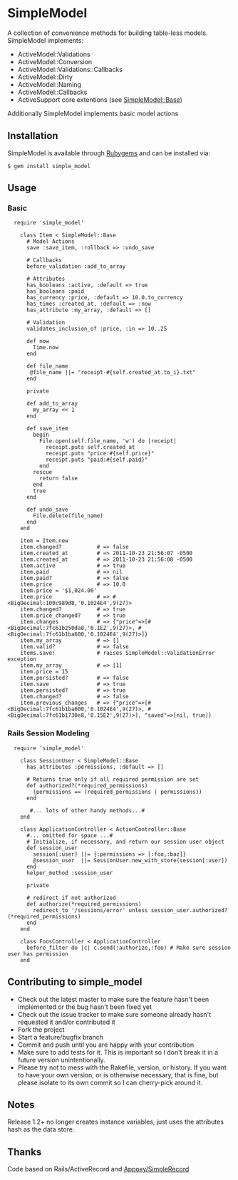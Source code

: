# SimpleModel
A collection of convenience methods for building table-less models. 
SimpleModel implements:

* ActiveModel::Validations
* ActiveModel::Conversion
* ActiveModel::Validations::Callbacks
* ActiveModel::Dirty
* ActiveModel::Naming
* ActiveModel::Callbacks
* ActiveSupport core extentions (see [SimpleModel::Base](https://github.com/JoshMcKin/simple_model/blob/master/lib/simple_model/base.rb))

Additionally SimpleModel implements basic model actions

## Installation


SimpleModel is available through [Rubygems](http://rubygems.org/gems/simple_model) and can be installed via:

    $ gem install simple_model

## Usage
### Basic
      require 'simple_model'

        class Item < SimpleModel::Base
          # Model Actions
          save :save_item, :rollback => :undo_save
          
          # Callbacks
          before_validation :add_to_array
          
          # Attributes
          has_booleans :active, :default => true
          has_booleans :paid
          has_currency :price, :default => 10.0.to_currency
          has_times :created_at, :default => :now
          has_attribute :my_array, :default => []
          
          # Validation
          validates_inclusion_of :price, :in => 10..25
          
          def now
            Time.now
          end

          def file_name
           @file_name ||= "receipt-#{self.created_at.to_i}.txt"
          end

          private

          def add_to_array
            my_array << 1
          end
  
          def save_item
            begin
              File.open(self.file_name, 'w') do |receipt|
                receipt.puts self.created_at
                receipt.puts "price:#{self.price}"
                receipt.puts "paid:#{self.paid}"
              end
            rescue
              return false
            end
            true
          end

          def undo_save
            File.delete(file_name)
          end
        end
        
        item = Item.new
        item.changed?           # => false
        item.created_at         # => 2011-10-23 21:56:07 -0500
        item.created_at         # => 2011-10-23 21:56:08 -0500
        item.active             # => true
        item.paid               # => nil
        item.paid?              # => false
        item.price              # => 10.0
        item.price = '$1,024.00'
        item.price              # => #<BigDecimal:100c989d8,'0.1024E4',9(27)>
        item.changed?           # => true
        item.price_changed?     # => true
        item.changes            # => {"price"=>[#<BigDecimal:7fc61b250da8,'0.1E2',9(27)>, #<BigDecimal:7fc61b1ba600,'0.1024E4',9(27)>]}
        item.my_array           # => []
        item.valid?             # => false
        items.save!             # raises SimpleModel::ValidationError exception
        item.my_array           # => [1]
        item.price = 15 
        item.persisted?         # => false
        item.save               # => true
        item.persisted?         # => true
        item.changed?           # => false
        item.previous_changes   # => {"price"=>[#<BigDecimal:7fc61b1ba600,'0.1024E4',9(27)>, #<BigDecimal:7fc61b1730e8,'0.15E2',9(27)>], "saved"=>[nil, true]} 

### Rails Session Modeling                        
      require 'simple_model'

        class SessionUser < SimpleModel::Base
          has_attributes :permissions, :default => []
          
          # Returns true only if all required permission are set
          def authorized?(*required_permissions)
            (permissions == (required_permissions | permissions))
          end

           #... lots of other handy methods...#
        end

        class ApplicationController < ActionController::Base
          #... omitted for space ...#
          # Initialize, if necessary, and return our session user object
          def session_user
            session[:user] ||= {:permissions => [:foo,:baz]}
            @session_user  ||= SessionUser.new_with_store(session[:user])
          end
          helper_method :session_user

          private

          # redirect if not authorized
          def authorize(*required_permissions)
            redirect_to '/sessions/error' unless session_user.authorized?(*required_permissions)
          end
        end

        class FoosController < ApplicationController
          before_filter do |c| c.send(:authorize,:foo) # Make sure session user has permission
        end
        

## Contributing to simple_model
 
* Check out the latest master to make sure the feature hasn't been implemented or the bug hasn't been fixed yet
* Check out the issue tracker to make sure someone already hasn't requested it and/or contributed it
* Fork the project
* Start a feature/bugfix branch
* Commit and push until you are happy with your contribution
* Make sure to add tests for it. This is important so I don't break it in a future version unintentionally.
* Please try not to mess with the Rakefile, version, or history. If you want to have your own version, or is otherwise necessary, that is fine, but please isolate to its own commit so I can cherry-pick around it.

## Notes

Release 1.2+ no longer creates instance variables, just uses the attributes hash as the data store.

## Thanks

Code based on Rails/ActiveRecord and [Appoxy/SimpleRecord](https://github.com/appoxy/simple_record)

